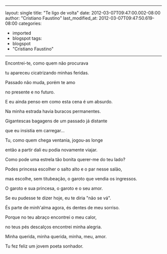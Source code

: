 
---
layout: single
title: "Te ligo de volta"
date: 2012-03-07T09:47:00.002-08:00
author: "Cristiano Faustino"
last_modified_at: 2012-03-07T09:47:50.619-08:00
categories:
  - imported
  - blogspot
tags:
  - blogspot
  - "Cristiano Faustino"
---

Encontrei-te, como quem não procurava

tu apareceu cicatrizando minhas feridas.

Passado não muda, porém te amo

no presente e no futuro.

E eu ainda penso em como esta cena é um absurdo.



Na minha estrada havia buracos permanentes.

Gigantescas bagagens de um passado já distante

que eu insistia em carregar...

Tu, como quem chega ventania, jogou-as longe

então a partir dali eu podia novamente viajar.



Como pode uma estrela tão bonita querer-me do teu lado?

Podes princesa escolher o salto alto e o par nesse salão,

mas escolhe, sem titubeação, o garoto que vendia os ingressos.

O garoto e sua princesa, o garoto e o seu amor.

Se eu pudesse te dizer hoje, eu te diria "não se vá".

És parte de minh'alma agora, és dentes de meu sorriso.



Porque no teu abraço encontrei o meu calor,

no teus pés descalços encontrei minha alegria.

Minha querida, minha querida, minha, meu, amor.

Tu fez feliz um jovem poeta sonhador.